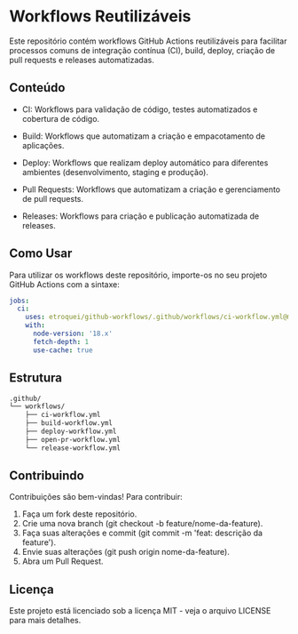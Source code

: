 ﻿# Workflows Reutilizáveis

Este repositório contém workflows GitHub Actions reutilizáveis para facilitar processos comuns de integração contínua (CI), build, deploy, criação de pull requests e releases automatizadas.

## Conteúdo

* CI: Workflows para validação de código, testes automatizados e cobertura de código.

* Build: Workflows que automatizam a criação e empacotamento de aplicações.

* Deploy: Workflows que realizam deploy automático para diferentes ambientes (desenvolvimento, staging e produção).

* Pull Requests: Workflows que automatizam a criação e gerenciamento de pull requests.

* Releases: Workflows para criação e publicação automatizada de releases.

## Como Usar

Para utilizar os workflows deste repositório, importe-os no seu projeto GitHub Actions com a sintaxe:

```yaml
jobs:
  ci:
    uses: etroquei/github-workflows/.github/workflows/ci-workflow.yml@main # ou @v1.0.0
    with:
      node-version: '18.x'
      fetch-depth: 1
      use-cache: true
```

## Estrutura

```bash
.github/
└── workflows/
    ├── ci-workflow.yml
    ├── build-workflow.yml
    ├── deploy-workflow.yml
    ├── open-pr-workflow.yml
    └── release-workflow.yml
```

## Contribuindo

Contribuições são bem-vindas! Para contribuir:

1. Faça um fork deste repositório.
2. Crie uma nova branch (git checkout -b feature/nome-da-feature).
3. Faça suas alterações e commit (git commit -m 'feat: descrição da feature').
4. Envie suas alterações (git push origin nome-da-feature).
5. Abra um Pull Request.

## Licença

Este projeto está licenciado sob a licença MIT - veja o arquivo LICENSE para mais detalhes.
